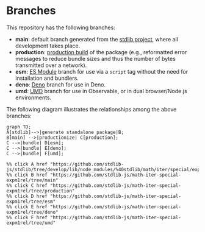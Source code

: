 <!--

@license Apache-2.0

Copyright (c) 2022 The Stdlib Authors.

Licensed under the Apache License, Version 2.0 (the "License");
you may not use this file except in compliance with the License.
You may obtain a copy of the License at

    http://www.apache.org/licenses/LICENSE-2.0

Unless required by applicable law or agreed to in writing, software
distributed under the License is distributed on an "AS IS" BASIS,
WITHOUT WARRANTIES OR CONDITIONS OF ANY KIND, either express or implied.
See the License for the specific language governing permissions and
limitations under the License.

-->

# Branches

This repository has the following branches:

-   **main**: default branch generated from the [stdlib project][stdlib-url], where all development takes place.
-   **production**: [production build][production-url] of the package (e.g., reformatted error messages to reduce bundle sizes and thus the number of bytes transmitted over a network).
-   **esm**: [ES Module][esm-url] branch for use via a `script` tag without the need for installation and bundlers.
-   **deno**: [Deno][deno-url] branch for use in Deno.
-   **umd**: [UMD][umd-url] branch for use in Observable, or in dual browser/Node.js environments.

The following diagram illustrates the relationships among the above branches:

```mermaid
graph TD;
A[stdlib]-->|generate standalone package|B;
B[main] -->|productionize| C[production];
C -->|bundle| D[esm];
C -->|bundle| E[deno];
C -->|bundle| F[umd];

%% click A href "https://github.com/stdlib-js/stdlib/tree/develop/lib/node_modules/%40stdlib/math/iter/special/expm1rel"
%% click B href "https://github.com/stdlib-js/math-iter-special-expm1rel/tree/main"
%% click C href "https://github.com/stdlib-js/math-iter-special-expm1rel/tree/production"
%% click D href "https://github.com/stdlib-js/math-iter-special-expm1rel/tree/esm"
%% click E href "https://github.com/stdlib-js/math-iter-special-expm1rel/tree/deno"
%% click F href "https://github.com/stdlib-js/math-iter-special-expm1rel/tree/umd"
```

[stdlib-url]: https://github.com/stdlib-js/stdlib/tree/develop/lib/node_modules/%40stdlib/math/iter/special/expm1rel
[production-url]: https://github.com/stdlib-js/math-iter-special-expm1rel/tree/production
[deno-url]: https://github.com/stdlib-js/math-iter-special-expm1rel/tree/deno
[umd-url]: https://github.com/stdlib-js/math-iter-special-expm1rel/tree/umd
[esm-url]: https://github.com/stdlib-js/math-iter-special-expm1rel/tree/esm